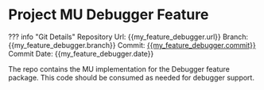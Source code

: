 # Project MU Debugger Feature

??? info "Git Details"
    Repository Url: {{my_feature_debugger.url}}
    Branch:         {{my_feature_debugger.branch}}
    Commit:         [{{my_feature_debugger.commit}}]({{my_feature_debugger.commitlink}})
    Commit Date:    {{my_feature_debugger.date}}

The repo contains the MU implementation for the Debugger feature package. This
code should be consumed as needed for debugger support.
